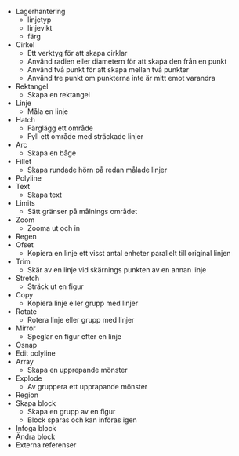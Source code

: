 * Lagerhantering 
	- linjetyp 
	- linjevikt 
	- färg
* Cirkel
	- Ett verktyg för att skapa cirklar
	- Använd radien eller diametern för att skapa den från en punkt
	- Använd två punkt för att skapa mellan två punkter
	- Använd tre punkt om punkterna inte är mitt emot varandra
* Rektangel
	- Skapa en rektangel
* Linje
	- Måla en linje
* Hatch
	- Färglägg ett område
	- Fyll ett område med sträckade linjer
* Arc
	- Skapa en båge
* Fillet
	- Skapa rundade hörn på redan målade linjer
* Polyline
* Text
	- Skapa text
* Limits
	- Sätt gränser på målnings området
* Zoom
	- Zooma ut och in
* Regen
* Ofset 
	- Kopiera en linje ett visst antal enheter parallelt till original linjen
* Trim
	- Skär av en linje vid skärnings punkten av en annan linje
* Stretch
	- Sträck ut en figur
* Copy
	- Kopiera linje eller grupp med linjer 
* Rotate
	- Rotera linje eller grupp med linjer
* Mirror
	- Speglar en figur efter en linje
* Osnap
* Edit polyline
* Array
	- Skapa en upprepande mönster
* Explode
	- Av gruppera ett upprapande mönster
* Region
* Skapa block
	- Skapa en grupp av en figur
	- Block sparas och kan införas igen
* Infoga block
* Ändra block
* Externa referenser

